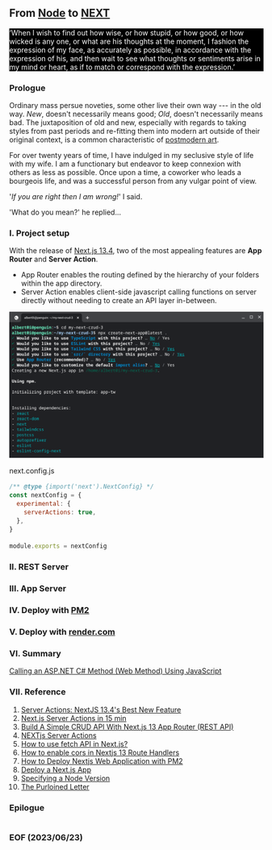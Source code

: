 ## From [Node](https://nodejs.org/en) to [NEXT](https://nextjs.org/)


<div style="text-align: left; color:white; background-color:black">
 ‘When I wish to find out how wise, or how stupid, or how good, or how wicked is any one, or what are his thoughts at the moment, I fashion the expression of my face, as accurately as possible, in accordance with the expression of his, and then wait to see what thoughts or sentiments arise in my mind or heart, as if to match or correspond with the expression.’ 
</div>


### Prologue
Ordinary mass persue noveties, some other live their own way --- in the old way. *New*, doesn't necessarily means good; *Old*, doesn't necessarily means bad. The juxtaposition of old and new, especially with regards to taking styles from past periods and re-fitting them into modern art outside of their original context, is a common characteristic of [postmodern art](https://en.wikipedia.org/wiki/Postmodern_art).

For over twenty years of time, I have indulged in my seclusive style of life with my wife. I am a functionary but endeavor to keep connexion with others as less as possible. Once upon a time, a coworker who leads a bourgeois life, and was a successful person from any vulgar point of view. 

'*If you are right then I am wrong!*' I said. 

'What do you mean?' he replied...   


### I. Project setup 
With the release of [Next.js 13.4](https://nextjs.org/blog/next-13-4), two of the most appealing features are **App Router** and **Server Action**. 
- App Router enables the routing defined by the hierarchy of your folders within the app directory. 
- Server Action enables client-side javascript calling functions on server directly without needing to create an API layer in-between. 

![alt create-next-app](img/create-next-app.png)

next.config.js
```javascript
/** @type {import('next').NextConfig} */
const nextConfig = {
  experimental: {
    serverActions: true,
  },
}

module.exports = nextConfig
```


### II. REST Server


### III. App Server


### IV. Deploy with [PM2](https://pm2.keymetrics.io/)


### V. Deploy with [render.com](https://render.com/)


### VI. Summary 
[Calling an ASP.NET C# Method (Web Method) Using JavaScript](https://www.c-sharpcorner.com/UploadFile/abhikumarvatsa/calling-an-Asp-Net-C-Sharp-method-web-method-using-javascript/)


### VII. Reference
1. [Server Actions: NextJS 13.4's Best New Feature](https://youtu.be/czvSZqnpTHs)
2. [Next.js Server Actions in 15 min](https://youtu.be/g1dwTNxGmFQ)
3. [Build A Simple CRUD API With Next.js 13 App Router (REST API)](https://youtu.be/O-NGENb6LNg)
4. [NEXTjs Server Actions](https://nextjs.org/docs/app/building-your-application/data-fetching/server-actions)
5. [How to use fetch API in Next.js?](https://rapidapi.com/guides/how-to-use-fetch-api-in-next-js)
6. [How to enable cors in Nextjs 13 Route Handlers](https://github.com/vercel/next.js/discussions/47933)
7. [How to Deploy Nextjs Web Application with PM2](https://dykraf.com/blog/deploying-nextjs-web-application-with-pm2)
8. [Deploy a Next.js App](https://render.com/docs/deploy-nextjs-app)
9. [Specifying a Node Version](https://render.com/docs/node-version)
10. [The Purloined Letter](https://poemuseum.org/the-purloined-letter/)


### Epilogue 
```
```


### EOF (2023/06/23)
